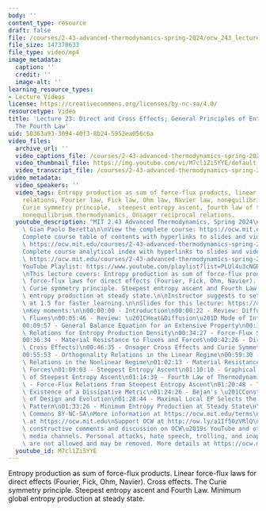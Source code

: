 ```yaml
---
body: ''
content_type: resource
draft: false
file: /courses/2-43-advanced-thermodynamics-spring-2024/ocw_243_lecture23_2024apr30_360p_16_9.mp4
file_size: 147378633
file_type: video/mp4
image_metadata:
  caption: ''
  credit: ''
  image-alt: ''
learning_resource_types:
- Lecture Videos
license: https://creativecommons.org/licenses/by-nc-sa/4.0/
resourcetype: Video
title: 'Lecture 23: Direct and Cross Effects; General Principles of Entropy Production;
  The Fourth Law'
uid: 50363a93-3094-40f3-8b24-5952ea056c6a
video_files:
  archive_url: ''
  video_captions_file: /courses/2-43-advanced-thermodynamics-spring-2024/1XMq8bQGGZvnYGSDaPYP_7lz3ZPlCUDWA_transcript.webvtt
  video_thumbnail_file: https://img.youtube.com/vi/M7cl1Zi5YYE/default.jpg
  video_transcript_file: /courses/2-43-advanced-thermodynamics-spring-2024/1XMq8bQGGZvnYGSDaPYP_7lz3ZPlCUDWA_transcript.pdf
video_metadata:
  video_speakers: ''
  video_tags: Entropy production as sum of force-flux products, linear force-flux
    relations, Fourier law, Fick law, Ohm law, Navier law, nonequilibrium cross effects,
    Curie symmetry principle,  steepest entropy ascent, fourth law of thermodynamics,
    nonequilibrium thermodynamics, Onsager reciprocal relations.
  youtube_description: "MIT 2.43 Advanced Thermodynamics, Spring 2024\nInstructor:\
    \ Gian Paolo Beretta\n\nView the complete course: https://ocw.mit.edu/courses/2-43-advanced-thermodynamics-spring-2024/\n\
    Complete course table of contents with hyperlinks to slides and video timestamps:\
    \ https://ocw.mit.edu/courses/2-43-advanced-thermodynamics-spring-2024/resources/mit2_43_s24_toc_slides_pdf/\n\
    Complete course analytical index with hyperlinks to slides and video timestamps:\
    \ https://ocw.mit.edu/courses/2-43-advanced-thermodynamics-spring-2024/resources/mit2_43_s24_index_slides_pdf/\n\
    YouTube Playlist: https://www.youtube.com/playlist?list=PLUl4u3cNGP6309d0oJDiVo1CvxUQXJ2il\n\
    \nThis lecture covers: Entropy production as sum of force-flux products. Linear\
    \ force-flux laws for direct effects (Fourier, Fick, Ohm, Navier). Cross effects.\
    \ Curie symmetry principle. Steepest entropy ascent and Fourth Law. Minimum global\
    \ entropy production at steady state.\n\nInstructor suggests to set viewing speed\
    \ at 1.5 for faster learning.\n\nSlides for this lecture: https://ocw.mit.edu/courses/2-43-advanced-thermodynamics-spring-2024/resources/mit2_43_s24_lec23_pdf/\n\
    \nKey moments:\n\n00:00:00 - Introduction\n00:00:22 - Review: Diffusive and Convective\
    \ Fluxes\n00:05:46 - Review: \u201CHeat&Diffusion\u201D Mode of Interaction\n\
    00:09:57 - General Balance Equation for an Extensive Property\n00:13:41 - Extrinsic\
    \ Relations for Entropy Production Density\n00:34:27 - Force-Flux Shorthand Notation\n\
    00:36:34 - Material Resistance to Fluxes and Forces\n00:42:26 - Direct Laws (Neglecting\
    \ Cross Effects)\n00:46:35 - Onsager Cross Effects and Curie Symmetry Principle\n\
    00:55:53 - Orthogonality Relations in the Linear Regime\n00:59:30 - Orthogonality\
    \ Relations in the Nonlinear Regime\n01:02:13 - Material Resistance to Flux and\
    \ Forces\n01:09:03 - Steepest Entropy Ascent\n01:10:10 - Graphical Illustration\
    \ of Steepest Entropy Ascent\n01:14:39 - Fourth Law of Thermodynamics\n01:17:25\
    \ - Force-Flux Relations from Steepest Entropy Ascent\n01:20:48 - The Fourth Law:\
    \ Existence of a Dissipative Metric\n01:24:26 - Bejan's \u201CConstructal Law\u201D\
    \ of Design and Evolution\n01:28:44 - Maximal Local EP Selects the Hydrodynamic\
    \ Pattern\n01:33:26 - Minimum Entropy Production at Steady State\n\nLicense: Creative\
    \ Commons BY-NC-SA\nMore information at https://ocw.mit.edu/terms\nMore courses\
    \ at https://ocw.mit.edu\nSupport OCW at http://ow.ly/a1If50zVRlQ\n\nWe encourage\
    \ constructive comments and discussion on OCW\u2019s YouTube and other social\
    \ media channels. Personal attacks, hate speech, trolling, and inappropriate comments\
    \ are not allowed and may be removed. More details at https://ocw.mit.edu/comments."
  youtube_id: M7cl1Zi5YYE
---
```

Entropy production as sum of force-flux products. Linear force-flux laws for direct effects (Fourier, Fick, Ohm, Navier). Cross effects. The Curie symmetry principle. Steepest entropy ascent and Fourth Law. Minimum global entropy production at steady state.